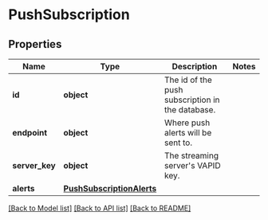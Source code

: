 # PushSubscription

## Properties
Name | Type | Description | Notes
------------ | ------------- | ------------- | -------------
**id** | **object** | The id of the push subscription in the database. | 
**endpoint** | **object** | Where push alerts will be sent to. | 
**server_key** | **object** | The streaming server&#x27;s VAPID key. | 
**alerts** | [**PushSubscriptionAlerts**](PushSubscriptionAlerts.md) |  | 

[[Back to Model list]](../README.md#documentation-for-models) [[Back to API list]](../README.md#documentation-for-api-endpoints) [[Back to README]](../README.md)

